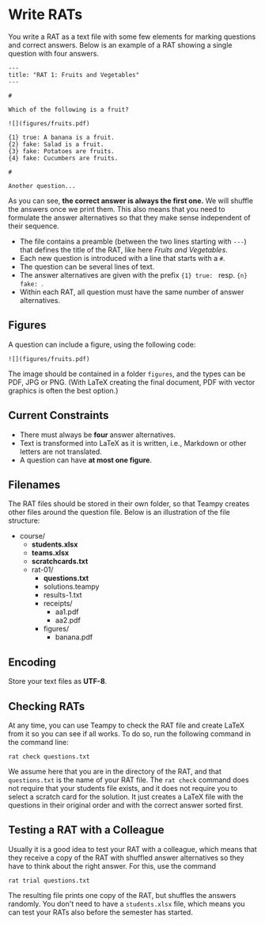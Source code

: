 ---
---

# Write RATs

You write a RAT as a text file with some few elements for marking questions and correct answers.
Below is an example of a RAT showing a single question with four answers.

    ---
    title: "RAT 1: Fruits and Vegetables"
    ---

    #

    Which of the following is a fruit?

    ![](figures/fruits.pdf)

    {1} true: A banana is a fruit.
    {2} fake: Salad is a fruit.
    {3} fake: Potatoes are fruits.
    {4} fake: Cucumbers are fruits.

    #

    Another question...

As you can see, **the correct answer is always the first one.**
We will shuffle the answers once we print them.
This also means that you need to formulate the answer alternatives so that they
make sense independent of their sequence.

* The file contains a preamble (between the two lines starting with `---`) that
defines the title of the RAT, like here *Fruits and Vegetables*.
* Each new question is introduced with a line that starts with a `#`.
* The question can be several lines of text.
* The answer alternatives are given with the prefix `{1} true: ` resp. `{n} fake: `.
* Within each RAT, all question must have the same number of answer alternatives.


## Figures

A question can include a figure, using the following code:

    ![](figures/fruits.pdf)

The image should be contained in a folder `figures`, and the types can be PDF, JPG or PNG.
(With LaTeX creating the final document, PDF with vector graphics is often the best option.)

## Current Constraints

* There must always be **four** answer alternatives.
* Text is transformed into LaTeX as it is written, i.e., Markdown or other letters are not translated.
* A question can have **at most one figure**.


## Filenames

The RAT files should be stored in their own folder, so that Teampy creates other files around the question file. Below is an illustration of the file structure:

- course/
    - **students.xlsx**
    - **teams.xlsx**
    - **scratchcards.txt**
    - rat-01/
        - **questions.txt**
        - solutions.teampy
        - results-1.txt
        - receipts/
            - aa1.pdf
            - aa2.pdf
        - figures/
            - banana.pdf

## Encoding

Store your text files as **UTF-8**.


## Checking RATs

At any time, you can use Teampy to check the RAT file and create LaTeX from it so you can see if all works.
To do so, run the following command in the command line:

    rat check questions.txt

We assume here that you are in the directory of the RAT, and that `questions.txt` is the name of your RAT file.
The `rat check` command does not require that your students file exists, and it does not require you to select a scratch card for the solution.
It just creates a LaTeX file with the questions in their original order and with the correct answer sorted first.


## Testing a RAT with a Colleague

Usually it is a good idea to test your RAT with a colleague, which means that they receive a copy of the RAT with 
shuffled answer alternatives so they have to think about the right answer. 
For this, use the command

    rat trial questions.txt

The resulting file prints one copy of the RAT, but shuffles the answers randomly. 
You don't need to have a `students.xlsx` file, which means you can test your RATs also before the semester has started.